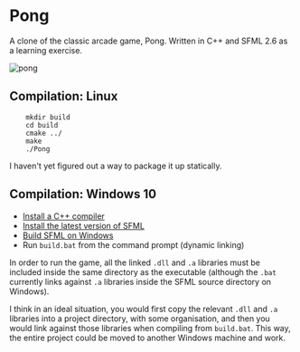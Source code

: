 # Pong

A clone of the classic arcade game, Pong. Written in C++ and SFML 2.6 as a learning exercise.

![pong](https://github.com/user-attachments/assets/46f89c26-967d-4bb1-88cd-0fb6ae8cd4d2)

## Compilation: Linux

        mkdir build
        cd build
        cmake ../
        make
        ./Pong
        
I haven't yet figured out a way to package it up statically.

## Compilation: Windows 10

* [Install a C++ compiler](https://code.visualstudio.com/docs/cpp/config-mingw)
* [Install the latest version of SFML](https://www.sfml-dev.org/download/sfml/3.0.0)
* [Build SFML on Windows](https://www.sfml-dev.org/tutorials/3.0/getting-started/build-from-source)
* Run `build.bat` from the command prompt (dynamic linking)

In order to run the game, all the linked `.dll` and `.a` libraries must be included
inside the same directory as the executable (although the `.bat` currently links
against `.a` libraries inside the SFML source directory on Windows).

I think in an ideal situation, you would first copy the relevant `.dll` and `.a`
libraries into a project directory, with some organisation, and then you would
link against those libraries when compiling from `build.bat`. This way, the entire
project could be moved to another Windows machine and work.
